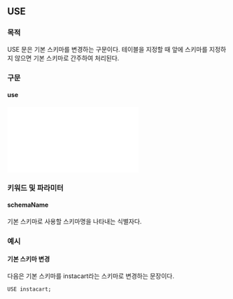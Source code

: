 ## USE

### 목적

USE 문은 기본 스키마를 변경하는 구문이다. 테이블을 지정할 때 앞에 스키마를 지정하지 않으면 기본 스키마로 간주하여 처리된다.


### 구문

#### use
<embed src="./diagram/use.rrd.svg" type="image/svg+xml"/>


### 키워드 및 파라미터

#### schemaName

기본 스키마로 사용할 스키마명을 나타내는 식별자다.


### 예시

#### 기본 스키마 변경

다음은 기본 스키마를 instacart라는 스키마로 변경하는 문장이다.
```console
USE instacart;
```
